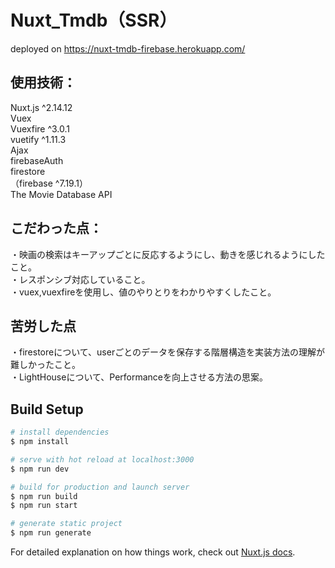 # Nuxt_Tmdb（SSR）

deployed on https://nuxt-tmdb-firebase.herokuapp.com/

## 使用技術：  
Nuxt.js ^2.14.12  
Vuex  
Vuexfire ^3.0.1  
vuetify ^1.11.3  
Ajax  
firebaseAuth  
firestore  
（firebase ^7.19.1）  
The Movie Database API  

## こだわった点：  
・映画の検索はキーアップごとに反応するようにし、動きを感じれるようにしたこと。  
・レスポンシブ対応していること。  
・vuex,vuexfireを使用し、値のやりとりをわかりやすくしたこと。  

## 苦労した点  
・firestoreについて、userごとのデータを保存する階層構造を実装方法の理解が難しかったこと。  
・LightHouseについて、Performanceを向上させる方法の思案。  


## Build Setup
```bash
# install dependencies
$ npm install

# serve with hot reload at localhost:3000
$ npm run dev

# build for production and launch server
$ npm run build
$ npm run start

# generate static project
$ npm run generate
```

For detailed explanation on how things work, check out [Nuxt.js docs](https://nuxtjs.org).
